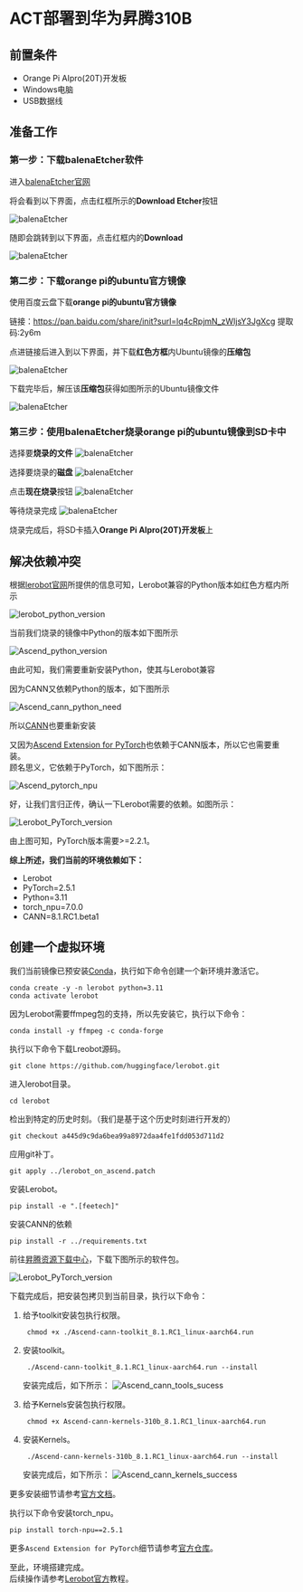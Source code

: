 # ACT部署到华为昇腾310B

## 前置条件

- Orange Pi AIpro(20T)开发板
- Windows电脑
- USB数据线

## 准备工作

### 第一步：下载balenaEtcher软件

进入[balenaEtcher官网](https://etcher.balena.io/ "balenaEtcher")

将会看到以下界面，点击红框所示的**Download Etcher**按钮

![balenaEtcher](docs/images/baenaEtcher_downlode.png "balenaEtcher")


随即会跳转到以下界面，点击红框内的**Download**

![balenaEtcher](docs/images/baenaEtcher_downlode_windows.png "balenaEtcher")

### 第二步：下载orange pi的ubuntu官方镜像

使用百度云盘下载**orange pi的ubuntu官方镜像**

链接：https://pan.baidu.com/share/init?surl=lq4cRpjmN_zWIjsY3JgXcg
提取码:2y6m

点进链接后进入到以下界面，并下载**红色方框**内Ubuntu镜像的**压缩包**

![balenaEtcher](docs/images/pan_baidu_opiaipro_20t_ubuntu_img.png)

下载完毕后，解压该**压缩包**获得如图所示的Ubuntu镜像文件

![balenaEtcher](docs/images/orangepi_ubuntu_img.png)

### 第三步：使用balenaEtcher烧录orange pi的ubuntu镜像到SD卡中

选择要**烧录的文件**
![balenaEtcher](docs/images/balenaEtcher_choose_file.png)

选择要烧录的**磁盘**
![balenaEtcher](docs/images/blenaEtcher_choose_sdcard.png)

点击**现在烧录**按钮
![balenaEtcher](docs/images/balenaEtcher_start_burn.png)

等待烧录完成
![balenaEtcher](docs/images/balenaEtcher_burn.png)

烧录完成后，将SD卡插入**Orange Pi AIpro(20T)开发板**上

## 解决依赖冲突

根据[lerobot官网](https://github.com/huggingface/lerobot "lerobot")所提供的信息可知，Lerobot兼容的Python版本如红色方框内所示

![lerobot_python_version](docs/images/Lerobot_python_version.png)

当前我们烧录的镜像中Python的版本如下图所示

![Ascend_python_version](docs/images/Ascend_cann_python_version.png)

由此可知，我们需要重新安装Python，使其与Lerobot兼容

因为CANN又依赖Python的版本，如下图所示

![Ascend_cann_python_need](docs/images/Ascend_cann_python_need.png)

所以[CANN](https://www.hiascend.com/software/cann)也要重新安装

又因为[Ascend Extension for PyTorch](https://www.hiascend.com/software/ai-frameworks/pytorch)也依赖于CANN版本，所以它也需要重装。  
顾名思义，它依赖于PyTorch，如下图所示：

![Ascend_pytorch_npu](docs/images/Ascend_pytorch_npu.png)

好，让我们言归正传，确认一下Lerobot需要的依赖。如图所示：

![Lerobot_PyTorch_version](docs/images/Lerobot_PyTorch_version.png)

由上图可知，PyTorch版本需要>=2.2.1。

**综上所述，我们当前的环境依赖如下：**

- Lerobot
- PyTorch=2.5.1
- Python=3.11
- torch_npu=7.0.0
- CANN=8.1.RC1.beta1

## 创建一个虚拟环境

我们当前镜像已预安装[Conda](https://www.anaconda.com/docs/getting-started/miniconda/main)，执行如下命令创建一个新环境并激活它。

    conda create -y -n lerobot python=3.11
    conda activate lerobot

因为Lerobot需要ffmpeg包的支持，所以先安装它，执行以下命令：

    conda install -y ffmpeg -c conda-forge

执行以下命令下载Lreobot源码。

    git clone https://github.com/huggingface/lerobot.git

进入lerobot目录。

    cd lerobot

检出到特定的历史时刻。（我们是基于这个历史时刻进行开发的）

    git checkout a445d9c9da6bea99a8972daa4fe1fdd053d711d2 

应用git补丁。

    git apply ../lerobot_on_ascend.patch

安装Lerobot。

    pip install -e ".[feetech]"

安装CANN的依赖

    pip install -r ../requirements.txt

前往[昇腾资源下载中心](https://www.hiascend.com/developer/download/community/result?module=cann&cann=8.1.RC1.beta1)，下载下图所示的软件包。

![Lerobot_PyTorch_version](docs/images/Ascend_cann_tolkit_and_krels.png)


下载完成后，把安装包拷贝到当前目录，执行以下命令：

1. 给予toolkit安装包执行权限。  

        chmod +x ./Ascend-cann-toolkit_8.1.RC1_linux-aarch64.run
2. 安装toolkit。  

        ./Ascend-cann-toolkit_8.1.RC1_linux-aarch64.run --install

    安装完成后，如下所示：
    ![Ascend_cann_tools_sucess](docs/images/Ascend_cann_tools_sucess.png)

3. 给予Kernels安装包执行权限。  

        chmod +x Ascend-cann-kernels-310b_8.1.RC1_linux-aarch64.run
4. 安装Kernels。  

        ./Ascend-cann-kernels-310b_8.1.RC1_linux-aarch64.run --install

    安装完成后，如下所示：
    ![Ascend_cann_kernels_success](docs/images/Ascend_cann_kernels_success.png)

更多安装细节请参考[官方文档](https://www.hiascend.com/document/detail/zh/CANNCommunityEdition/81RC1beta1/softwareinst/instg/instg_0008.html?Mode=PmIns&InstallType=local&OS=Ubuntu&Software=cannToolKit)。

执行以下命令安装torch_npu。

    pip install torch-npu==2.5.1

更多`Ascend Extension for PyTorch`细节请参考[官方仓库](https://gitee.com/ascend/pytorch)。

至此，环境搭建完成。  
后续操作请参考[Lerobot官方](https://github.com/huggingface/lerobot)教程。







